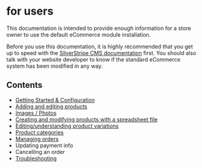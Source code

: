 for users
==========================

This documentation is intended to provide enough information for a store owner to
use the default eCommerce module installation.

Before you use this documentation, it is highly recommended that you get up to speed with the
[SilverStripe CMS documentation](http://userhelp.silverstripe.org/)  first.
You should also talk with your website developer to know if the standard eCommerce system has been
modified in any way.

Contents
--------

 * [Getting Started & Configuration](Configuration)
 * [Adding and editing products](AddingEditingProducts)
  * [Images / Photos](AddingEditingProducts#ChoosingAnImage)
  * [Creating and modifying products with a spreadsheet file](BulkLoadingProducts)
 * [Editing/understanding product variations](ProductVariations)
 * [Product categories](ProductCategories)
 * [Managing orders](OrderFulfilment)
  * Updating payment info
  * Cancelling an order
 * [Troubleshooting](Troubleshooting)